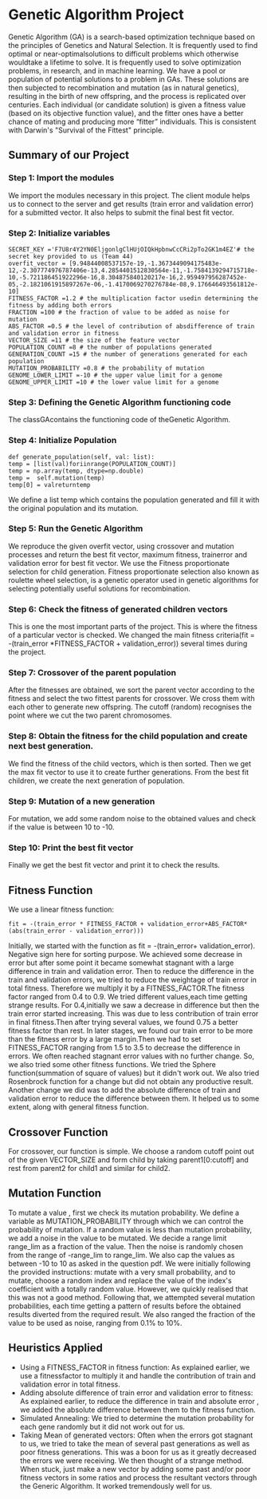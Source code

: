 # Genetic Algorithm Project

Genetic Algorithm (GA) is a search-based optimization technique based on the principles of Genetics and Natural Selection. It is frequently used to find optimal or near-optimalsolutions to difficult problems which otherwise wouldtake a lifetime to solve. It is frequently used to solve optimization problems, in research, and in machine learning. We have a pool or population of potential solutions to a problem in GAs. These solutions are then subjected to recombination and mutation (as in natural genetics), resulting in the birth of new offspring, and the process is replicated over centuries. Each individual (or candidate solution) is given a fitness value (based on its objective function value), and the fitter ones have a better chance of mating and producing more “fitter” individuals. This is consistent with Darwin's "Survival of the Fittest" principle.

## Summary of our Project

### Step 1: Import the modules
We import the modules necessary in this project. The client module helps us to connect to the server and get results (train error and validation error) for a submitted vector. It also helps to submit the final best fit vector.

### Step 2: Initialize variables
```
SECRET_KEY ='F7U8r4Y2YN0EljgonlgClHUjOIQkHpbnwCcCRi2pTo2GK1m4EZ'# the secret key provided to us (Team 44)
overfit_vector = [9.94844008537157e-19,-1.3673449094175483e-12,-2.307774976787406e-13,4.2854401512830564e-11,-1.7584139294715718e-10,-5.721186451922296e-16,8.304875840120217e-16,2.959497956287452e-05,-2.1821061915897267e-06,-1.4170069270276784e-08,9.176646493561812e-10]
FITNESS_FACTOR =1.2 # the multiplication factor usedin determining the fitness by adding both errors
FRACTION =100 # the fraction of value to be added as noise for mutation
ABS_FACTOR =0.5 # the level of contribution of absdifference of train and validation error in fitness
VECTOR_SIZE =11 # the size of the feature vector
POPULATION_COUNT =8 # the number of populations generated
GENERATION_COUNT =15 # the number of generations generated for each population
MUTATION_PROBABILITY =0.8 # the probability of mutation
GENOME_LOWER_LIMIT =-10 # the upper value limit for a genome
GENOME_UPPER_LIMIT =10 # the lower value limit for a genome
```

### Step 3: Defining the Genetic Algorithm functioning code
The classGAcontains the functioning code of theGenetic Algorithm.
### Step 4: Initialize Population
```
def generate_population(self, val: list):
temp = [list(val)foriinrange(POPULATION_COUNT)]
temp = np.array(temp, dtype=np.double)
temp =  self.mutation(temp)
temp[0] = valreturntemp
```
We define a list temp which contains the population generated and fill it with the original population and its mutation.

### Step 5: Run the Genetic Algorithm
We reproduce the given overfit vector, using crossover and mutation processes and return the best fit vector, maximum fitness, trainerror and validation error for best fit vector. We use the Fitness proportionate selection for child generation. Fitness proportionate selection also known as roulette wheel selection, is a genetic operator used in genetic algorithms for selecting potentially useful solutions for recombination.

### Step 6: Check the fitness of generated children vectors
This is one the most important parts of the project. This is where the fitness of a particular vector is checked. We changed the main fitness criteria(fit = -(train_error *FITNESS_FACTOR + validation_error)) several times during the project.

### Step 7: Crossover of the parent population
After the fitnesses are obtained, we sort the parent vector according to the fitness and select the two fittest parents for crossover. We cross them with each other to generate new offspring. The cutoff (random) recognises the point where we cut the two parent chromosomes.

### Step 8: Obtain the fitness for the child population and create next best generation.
We find the fitness of the child vectors, which is then sorted. Then we get the max fit vector to use it to create further generations. From the best fit children, we create the next generation of population.

### Step 9: Mutation of a new generation
For mutation, we add some random noise to the obtained values and check if the value is between 10 to -10.

### Step 10: Print the best fit vector
Finally we get the best fit vector and print it to check the results.

## Fitness Function
We use a linear fitness function:
```
fit = -(train_error * FITNESS_FACTOR + validation_error+ABS_FACTOR*(abs(train_error - validation_error)))
```
Initially, we started with the function as fit = -(train_error+ validation_error). Negative sign here for sorting purpose. We achieved some decrease in error but after some point it became somewhat stagnant with a large difference in train and validation error. Then to reduce the difference in the train and validation errors, we tried to reduce the weightage of train error in total fitness. Therefore we multiply it by a FITNESS_FACTOR.The fitness factor ranged from 0.4 to 0.9. We tried different values,each time getting strange results. For 0.4,initially we saw a decrease in difference but then the train error started increasing. This was due to less contribution of train error in final fitness.Then after trying several values, we found 0.75 a better fitness factor than rest. In later stages, we found our train error to be more than the fitness error by a large margin.Then we had to set FITNESS_FACTOR ranging from 1.5 to 3.5 to decrease the difference in errors. We often reached stagnant error values with no further change. So, we also tried some other fitness functions. We tried the Sphere function(summation of square of values) but it didn't work out. We also tried Rosenbrock function for a change but did not obtain any productive result. Another change we did was to add the absolute difference of train and validation error to reduce the difference between them. It helped us to some extent, along with general fitness function.


## Crossover Function
For crossover, our function is simple. We choose a random cutoff point out of the given VECTOR_SIZE and form child by taking parent1[0:cutoff] and rest from parent2 for child1 and similar for child2.

## Mutation Function
To mutate a value , first we check its mutation probability. We define a variable as MUTATION_PROBABILITY through which we can control the probability of mutation. If a random value is less than mutation probability, we add a noise in the value to be mutated. We decide a range limit range_lim as a fraction of the value. Then the noise is randomly chosen from the range of -range_lim to range_lim. We also cap the values as between -10 to 10 as asked in the question pdf. We were initially following the provided instructions: mutate with a very small probability, and to mutate, choose a random index and replace the value of the index's coefficient with a totally random value. However, we quickly realised that this was not a good method. Following that, we attempted several mutation probabilities, each time getting a pattern of results before the obtained results diverted from the required result. We also ranged the fraction of the value to be used as noise, ranging from 0.1%  to 10%.

## Heuristics Applied
- Using a FITNESS_FACTOR in fitness function: As explained earlier, we use a fitnessfactor to multiply it and handle the contribution of train and validation error in total fitness.
- Adding absolute difference of train error and validation error to fitness: As explained earlier, to reduce the difference in train and absolute error , we added the absolute difference between them to the fitness function.
- Simulated Annealing: We tried to determine the mutation probability for each gene randomly but it did not work out for us.
- Taking Mean of generated vectors: Often when the errors got stagnant to us, we tried to take the mean of several past generations as well as poor fitness generations. This was a boon for us as it greatly decreased the errors we were receiving. We then thought of a strange method. When stuck, just make a new vector by adding some past and/or poor fitness vectors in some ratios and process the resultant vectors through the Generic Algorithm. It worked tremendously well for us.
